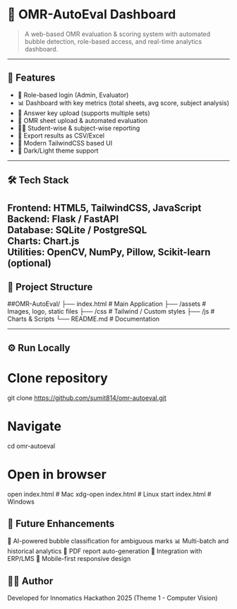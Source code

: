 # 📄 OMR-AutoEval Dashboard
> A web-based OMR evaluation & scoring system with automated bubble detection, role-based access, and real-time analytics dashboard.
---
## 🚀 Features
- 🔑 Role-based login (Admin, Evaluator)  
- 📊 Dashboard with key metrics (total sheets, avg score, subject analysis)  
- 📂 Answer key upload (supports multiple sets)  
- 📝 OMR sheet upload & automated evaluation  
- 👨‍🎓 Student-wise & subject-wise reporting  
- 📑 Export results as CSV/Excel  
- 🎨 Modern TailwindCSS based UI  
- 🌙 Dark/Light theme support  
---
## 🛠️ Tech Stack
**Frontend:** HTML5, TailwindCSS, JavaScript  
**Backend:** Flask / FastAPI  
**Database:** SQLite / PostgreSQL  
**Charts:** Chart.js  
**Utilities:** OpenCV, NumPy, Pillow, Scikit-learn (optional)  
---
## 📂 Project Structure
##OMR-AutoEval/
├── index.html # Main Application
├── /assets # Images, logo, static files
├── /css # Tailwind / Custom styles
├── /js # Charts & Scripts
└── README.md # Documentation

---

## ⚙️ Run Locally
# Clone repository
git clone https://github.com/sumit814/omr-autoeval.git
# Navigate
cd omr-autoeval
# Open in browser
open index.html     # Mac
xdg-open index.html # Linux
start index.html    # Windows
## 🔮 Future Enhancements
🤖 AI-powered bubble classification for ambiguous marks
📊 Multi-batch and historical analytics
📝 PDF report auto-generation
🔗 Integration with ERP/LMS
📱 Mobile-first responsive design
## 👨‍💻 Author
Developed for Innomatics Hackathon 2025 (Theme 1 - Computer Vision)
